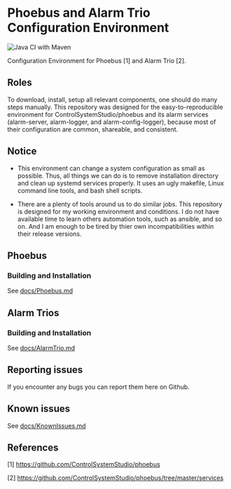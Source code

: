 # Phoebus and Alarm Trio Configuration Environment
![Java CI with Maven](https://github.com/jeonghanlee/phoebus-env/workflows/Java%20CI%20with%20Maven/badge.svg)

Configuration Environment for Phoebus [1] and Alarm Trio [2]. 

## Roles

To download, install, setup all relevant components, one should do many steps manually. This repository was designed for the easy-to-reproducible environment for ControlSystemStudio/phoebus and its alarm services (alarm-server, alarm-logger, and alarm-config-logger), because most of their configuration are common, shareable, and consistent.

## Notice 
  
* This environment can change a system configuration as small as possible. Thus, all things we can do is to remove installation directory and clean up systemd services properly. It uses an ugly makefile, Linux command line tools, and bash shell scripts.

* There are a plenty of tools around us to do similar jobs. This repository is designed for my working environment and conditions. I do not have available time to learn others automation tools, such as ansible, and so on. And I am enough to be tired by thier own incompatibilities within their release versions. 


## Phoebus

### Building and Installation

See [docs/Phoebus.md](https://github.com/jeonghanlee/phoebus-env/blob/master/docs/Phoebus.md)

## Alarm Trios

### Building and Installation

See [docs/AlarmTrio.md](https://github.com/jeonghanlee/phoebus-env/blob/master/docs/AlarmTrio.md)



## Reporting issues
If you encounter any bugs you can report them here on Github. 


## Known issues
See [docs/KnownIssues.md](https://github.com/jeonghanlee/phoebus-env/blob/master/docs/KnonwIssues.md)


## References

[1] https://github.com/ControlSystemStudio/phoebus

[2] https://github.com/ControlSystemStudio/phoebus/tree/master/services
